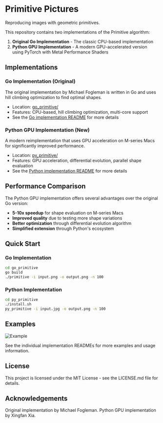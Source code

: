 # Primitive Pictures

Reproducing images with geometric primitives.

This repository contains two implementations of the Primitive algorithm:

1. **Original Go Implementation** - The classic CPU-based implementation
2. **Python GPU Implementation** - A modern GPU-accelerated version using PyTorch with Metal Performance Shaders

## Implementations

### Go Implementation (Original)

The original implementation by Michael Fogleman is written in Go and uses hill climbing optimization to find optimal shapes.

* Location: [go_primitive/](go_primitive/)
* Features: CPU-based, hill climbing optimization, multi-core support
* See the [Go implementation README](go_primitive/README.md) for more details

### Python GPU Implementation (New)

A modern reimplementation that uses GPU acceleration on M-series Macs for significantly improved performance.

* Location: [py_primitive/](py_primitive/)
* Features: GPU acceleration, differential evolution, parallel shape evaluation
* See the [Python implementation README](py_primitive/README.md) for more details

## Performance Comparison

The Python GPU implementation offers several advantages over the original Go version:

* **5-10x speedup** for shape evaluation on M-series Macs
* **Improved quality** due to testing more shape variations
* **Better optimization** through differential evolution algorithm
* **Simplified extension** through Python's ecosystem

## Quick Start

### Go Implementation

```bash
cd go_primitive
go build
./primitive -i input.png -o output.png -n 100
```

### Python Implementation

```bash
cd py_primitive
./install.sh
py_primitive -i input.jpg -o output.png -n 100
```

## Examples

![Example](https://www.michaelfogleman.com/static/primitive/examples/16550611738.200.128.4.5.png)

See the individual implementation READMEs for more examples and usage information.

## License

This project is licensed under the MIT License - see the LICENSE.md file for details.

## Acknowledgements

Original implementation by Michael Fogleman. Python GPU implementation by Xingfan Xia. 